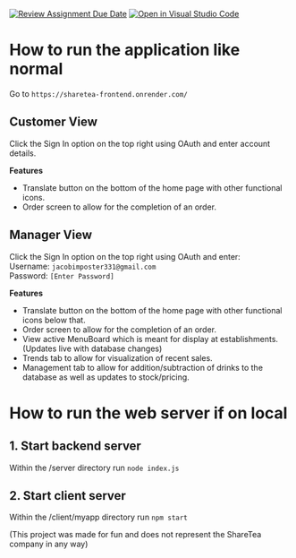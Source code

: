 [![Review Assignment Due Date](https://classroom.github.com/assets/deadline-readme-button-24ddc0f5d75046c5622901739e7c5dd533143b0c8e959d652212380cedb1ea36.svg)](https://classroom.github.com/a/apcvbojB)
[![Open in Visual Studio Code](https://classroom.github.com/assets/open-in-vscode-718a45dd9cf7e7f842a935f5ebbe5719a5e09af4491e668f4dbf3b35d5cca122.svg)](https://classroom.github.com/online_ide?assignment_repo_id=12491201&assignment_repo_type=AssignmentRepo)


# How to run the application like normal

Go to `https://sharetea-frontend.onrender.com/`

## Customer View
Click the Sign In option on the top right using OAuth and enter account details.  
  
**Features**  
 - Translate button on the bottom of the home page with other functional icons.  
 - Order screen to allow for the completion of an order.  

## Manager View
Click the Sign In option on the top right using OAuth and enter:  
Username: `jacobimposter331@gmail.com`  
Password: `[Enter Password]`
  
**Features**  
 - Translate button on the bottom of the home page with other functional icons below that.  
 - Order screen to allow for the completion of an order.  
 - View active MenuBoard which is meant for display at establishments. (Updates live with database changes)  
 - Trends tab to allow for visualization of recent sales.  
 - Management tab to allow for addition/subtraction of drinks to the database as well as updates to stock/pricing.  





# How to run the web server if on local

## 1. Start backend server 
Within the /server directory run `node index.js`

## 2. Start client server
Within the /client/myapp directory run `npm start`

  
  
(This project was made for fun and does not represent the ShareTea company in any way)